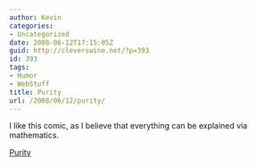 ```yaml
---
author: Kevin
categories:
- Uncategorized
date: 2008-06-12T17:15:05Z
guid: http://cleverswine.net/?p=393
id: 393
tags:
- Humor
- WebStuff
title: Purity
url: /2008/06/12/purity/
---
```


I like this comic, as I believe that everything can be explained via mathematics.

[Purity](http://xkcd.com/435/)
